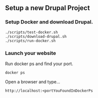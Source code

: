 ## Setup a new Drupal Project
### Setup Docker and download Drupal.
```
./scripts/test-docker.sh
./scripts/download-drupal.sh
./scripts/run-docker.sh
```

### Launch your website
Run docker ps and find your port.

```
docker ps
```

Open a browser and type...

```
http://localhost:<portYouFoundInDockerPs
```